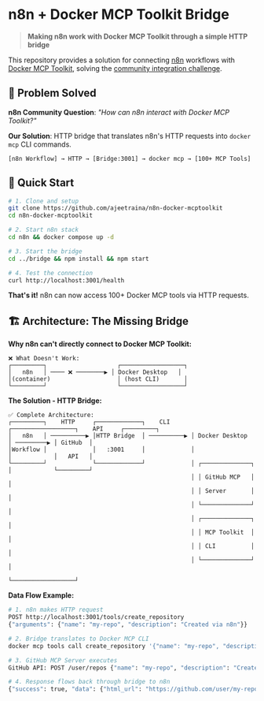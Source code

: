 # n8n + Docker MCP Toolkit Bridge

> **Making n8n work with Docker MCP Toolkit through a simple HTTP bridge**

This repository provides a solution for connecting [n8n](https://n8n.io) workflows with [Docker MCP Toolkit](https://docs.docker.com/desktop/features/mcp/), solving the [community integration challenge](https://community.n8n.io/t/n8n-interact-with-docker-mcp-toolkit/135733).

## 🎯 Problem Solved

**n8n Community Question**: *"How can n8n interact with Docker MCP Toolkit?"*

**Our Solution**: HTTP bridge that translates n8n's HTTP requests into `docker mcp` CLI commands.

```
[n8n Workflow] → HTTP → [Bridge:3001] → docker mcp → [100+ MCP Tools]
```

## 🚀 Quick Start

```bash
# 1. Clone and setup
git clone https://github.com/ajeetraina/n8n-docker-mcptoolkit
cd n8n-docker-mcptoolkit

# 2. Start n8n stack
cd n8n && docker compose up -d

# 3. Start the bridge
cd ../bridge && npm install && npm start

# 4. Test the connection
curl http://localhost:3001/health
```

**That's it!** n8n can now access 100+ Docker MCP tools via HTTP requests.


## 🏗️ Architecture: The Missing Bridge

**Why n8n can't directly connect to Docker MCP Toolkit:**

```
❌ What Doesn't Work:
┌─────────┐                    ┌──────────────────┐
│   n8n   │ ──── ❌ ────────▶ │ Docker Desktop   │
│(container)                   │ (host CLI)       │
└─────────┘                    └──────────────────┘
```

**The Solution - HTTP Bridge:**

```
✅ Complete Architecture:
┌─────────┐    HTTP     ┌─────────────┐    CLI      ┌──────────────────┐    API     ┌─────────┐
│   n8n   │ ──────────▶ │HTTP Bridge  │ ──────────▶ │ Docker Desktop   │ ─────────▶ │ GitHub  │
│Workflow │             │   :3001     │             │                  │            │   API   │
└─────────┘             └─────────────┘             │ ┌──────────────┐ │            └─────────┘
                                                    │ │ GitHub MCP   │ │
                                                    │ │ Server       │ │
                                                    │ └──────────────┘ │
                                                    │ ┌──────────────┐ │
                                                    │ │ MCP Toolkit  │ │
                                                    │ │ CLI          │ │
                                                    │ └──────────────┘ │
                                                    └──────────────────┘
```

**Data Flow Example:**
```bash
# 1. n8n makes HTTP request
POST http://localhost:3001/tools/create_repository
{"arguments": {"name": "my-repo", "description": "Created via n8n"}}

# 2. Bridge translates to Docker MCP CLI
docker mcp tools call create_repository '{"name": "my-repo", "description": "Created via n8n"}'

# 3. GitHub MCP Server executes
GitHub API: POST /user/repos {"name": "my-repo", "description": "Created via n8n"}

# 4. Response flows back through bridge to n8n
{"success": true, "data": {"html_url": "https://github.com/user/my-repo"}}
```

